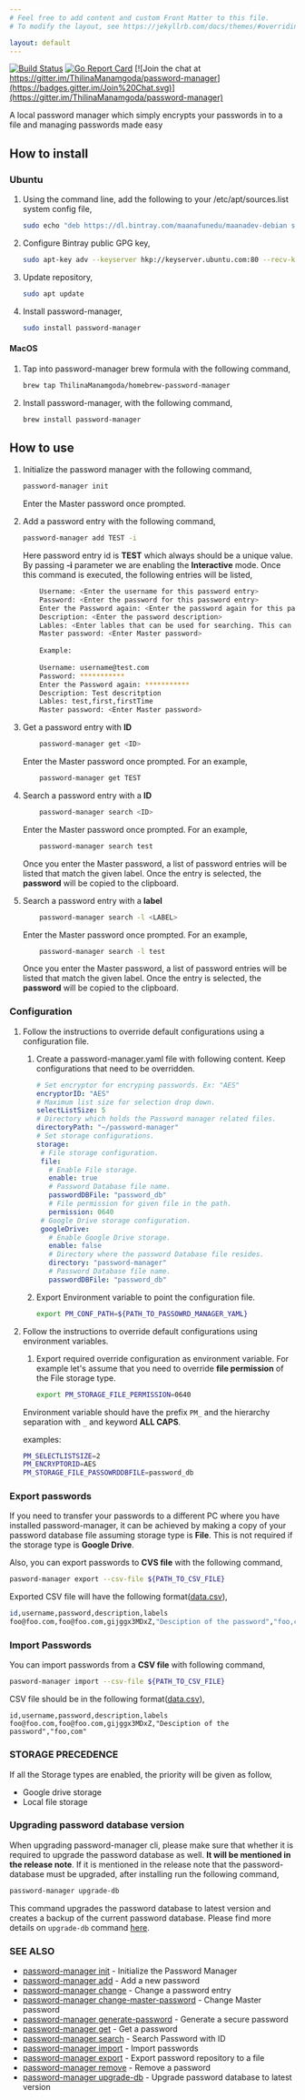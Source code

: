 ```yaml
---
# Feel free to add content and custom Front Matter to this file.
# To modify the layout, see https://jekyllrb.com/docs/themes/#overriding-theme-defaults

layout: default
---
```


[![Build Status](https://travis-ci.com/ThilinaManamgoda/password-manager.svg?branch=master)](https://travis-ci.com/ThilinaManamgoda/password-manager) [![Go Report Card](https://goreportcard.com/badge/github.com/ThilinaManamgoda/password-manager)](https://goreportcard.com/report/github.com/ThilinaManamgoda/password-manager) [![Join the chat at https://gitter.im/ThilinaManamgoda/password-manager](https://badges.gitter.im/Join%20Chat.svg)](https://gitter.im/ThilinaManamgoda/password-manager)

A local password manager which simply encrypts your passwords in to a file and managing passwords made easy

<!--h2><img src="https://img.icons8.com/nolan/35/software-installer.png" width="35" height="35" style="float:left;" padding="10px,10px,10px,10px;">How to install</h2-->
## How to install

### Ubuntu

1. Using the command line, add the following to your /etc/apt/sources.list system config file,

    ```bash
    sudo echo "deb https://dl.bintray.com/maanafunedu/maanadev-debian stable main" | sudo tee -a /etc/apt/sources.list
    ```
1. Configure Bintray public GPG key,

    ```bash
    sudo apt-key adv --keyserver hkp://keyserver.ubuntu.com:80 --recv-keys 379CE192D401AB61
    ```
1. Update repository,   
      
     ```bash
     sudo apt update
     ```
1. Install password-manager, 
 
    ```bash
    sudo install password-manager
    ```

#### MacOS 

1. Tap into password-manager brew formula with the following command,
        
     ```bash
     brew tap ThilinaManamgoda/homebrew-password-manager
     ```
1. Install password-manager, with the following command,  
       
     ```bash 
     brew install password-manager
     ```
     
  
## How to use

1. Initialize the password manager with the following command,
    ```bash
    password-manager init
    ```
    Enter the Master password once prompted.
    
2. Add a password entry with the following command,
    ```bash
    password-manager add TEST -i
    ```
    Here password entry id is **TEST** which always should be a unique value. By passing **-i** parameter we are enabling
    the **Interactive** mode. Once this command is executed, the following entries will be listed,
    
    ```bash
        Username: <Enter the username for this password entry>
        Password: <Enter the password for this password entry>
        Enter the Password again: <Enter the password again for this password entry>
        Description: <Enter the password description>
        Lables: <Enter lables that can be used for searching. This can be list of comma seperated values>
        Master password: <Enter Master password>
        
        Example:
        
        Username: username@test.com
        Password: ***********
        Enter the Password again: ***********
        Description: Test descritption
        Lables: test,first,firstTime
        Master password: <Enter Master password>
    ```

1. Get a password entry with **ID**
    ```bash
        password-manager get <ID> 
    ```     
    Enter the Master password once prompted. For an example,
    ```bash
        password-manager get TEST
    ```
1. Search a password entry with a **ID**
    ```bash
        password-manager search <ID>
    ```
    Enter the Master password once prompted. For an example,
    ```bash
        password-manager search test
    ```
    Once you enter the Master password, a list of password entries will be listed that match the given label. Once the entry is selected, the **password** will be copied to the clipboard.
     
1. Search a password entry with a **label**
    ```bash
        password-manager search -l <LABEL>
    ```
    Enter the Master password once prompted. For an example,
    ```bash
        password-manager search -l test
    ```
    Once you enter the Master password, a list of password entries will be listed that match the given label. Once the entry is selected, the **password** will be copied to the clipboard.
 
### Configuration

1. Follow the instructions to override default configurations using a configuration file.

    1. Create a password-manager.yaml file with following content. Keep configurations that need to be overridden. 
        ```yaml
       # Set encryptor for encryping passwords. Ex: "AES"
       encryptorID: "AES"
       # Maximum list size for selection drop down.
       selectListSize: 5
       # Directory which holds the Password manager related files.
       directoryPath: "~/password-manager"
       # Set storage configurations.
       storage:
         # File storage configuration.
         file:
           # Enable File storage.
           enable: true
           # Password Database file name.
           passwordDBFile: "password_db"
           # File permission for given file in the path.
           permission: 0640
         # Google Drive storage configuration.
         googleDrive:
           # Enable Google Drive storage.
           enable: false
           # Directory where the password Database file resides.
           directory: "password-manager"
           # Password Database file name.
           passwordDBFile: "password_db"    
        ```
        
    1. Export Environment variable to point the configuration file.
    
        ```bash
        export PM_CONF_PATH=${PATH_TO_PASSOWRD_MANAGER_YAML}
        ```
1. Follow the instructions to override default configurations using environment variables.
    1. Export required override configuration as environment variable. For example let's assume that you need 
    to override **file permission** of the File storage type. 
        ```bash
        export PM_STORAGE_FILE_PERMISSION=0640
        ```   
     Environment variable should have the prefix `PM_` and the hierarchy separation with `_` and keyword **ALL CAPS**.
    
     examples:
     ```bash
     PM_SELECTLISTSIZE=2
     PM_ENCRYPTORID=AES
     PM_STORAGE_FILE_PASSOWRDDBFILE=password_db
     ```

### Export passwords
If you need to transfer your passwords to a different PC where you have installed password-manager, 
it can be achieved by making a copy of your password database file assuming storage type is **File**. This is not required
if the storage type is **Google Drive**.

Also, you can export passwords to **CVS file** with the following command,
```bash
pasword-manager export --csv-file ${PATH_TO_CSV_FILE}
```

Exported CSV file will have the following format([data.csv](https://github.com/ThilinaManamgoda/password-manager/blob/master/test/mock-data/data.csv)),
```bash
id,username,password,description,labels
foo@foo.com,foo@foo.com,gijggx3MDxZ,"Desciption of the password","foo,com"
```
   
### Import Passwords
You can import passwords from a **CSV file** with following command,

```bash
pasword-manager import --csv-file ${PATH_TO_CSV_FILE}
```

CSV file should be in the following format([data.csv](https://github.com/ThilinaManamgoda/password-manager/blob/master/test/mock-data/data.csv)),
```csv
id,username,password,description,labels
foo@foo.com,foo@foo.com,gijggx3MDxZ,"Desciption of the password","foo,com"
```
### STORAGE PRECEDENCE
If all the Storage types are enabled, the priority will be given as follow,

* Google drive storage
* Local file storage
 
### Upgrading password database version 
When upgrading password-manager cli, please make sure that whether it is required to upgrade the password database as well.
**It will be mentioned in the release note**. If it is mentioned in the release note that the password-database must be upgraded, after installing run the following command,
  
```bash
password-manager upgrade-db
```


This command upgrades the password database to latest version and creates a backup of the current password database. 
Please find more details on `upgrade-db` command [here](https://github.com/ThilinaManamgoda/password-manager/tree/master/doc/password-manager_upgrade-db.md).

### SEE ALSO

* [password-manager init](https://github.com/ThilinaManamgoda/password-manager/tree/master/doc/password-manager_init.md)	 - Initialize the Password Manager
* [password-manager add](https://github.com/ThilinaManamgoda/password-manager/tree/master/doc/password-manager_add.md)	 - Add a new password
* [password-manager change](https://github.com/ThilinaManamgoda/password-manager/tree/master/doc/password-manager_change.md)	 - Change a password entry
* [password-manager change-master-password](https://github.com/ThilinaManamgoda/password-manager/tree/master/doc/password-manager_change-master-password.md)	 - Change Master password
* [password-manager generate-password](https://github.com/ThilinaManamgoda/password-manager/tree/master/doc/password-manager_generate-password.md)	 - Generate a secure password
* [password-manager get](https://github.com/ThilinaManamgoda/password-manager/tree/master/doc/password-manager_get.md)	 - Get a password
* [password-manager search](https://github.com/ThilinaManamgoda/password-manager/tree/master/doc/password-manager_search.md)	 - Search Password with ID
* [password-manager import](https://github.com/ThilinaManamgoda/password-manager/tree/master/doc/password-manager_import.md)	 - Import passwords
* [password-manager export](https://github.com/ThilinaManamgoda/password-manager/tree/master/doc/password-manager_export.md)	 - Export password repository to a file
* [password-manager remove](https://github.com/ThilinaManamgoda/password-manager/tree/master/doc/password-manager_remove.md)	 - Remove a password
* [password-manager upgrade-db](https://github.com/ThilinaManamgoda/password-manager/tree/master/doc/password-manager_upgrade-db.md)	 - Upgrade password database to latest version 


